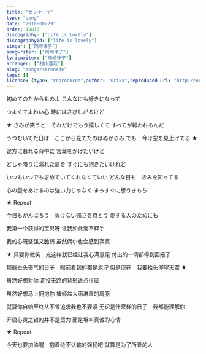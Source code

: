 ```yaml
---
title: "セレナーデ"
type: "song"
date: "2010-08-29"
order: 10813
discography: ["Life is Lovely"]
discographyId: ["life-is-lovely"]
singer: ["岡崎律子"]
songwriter: ["岡崎律子"]
lyricwriter: ["岡崎律子"]
arranger: ["村山達哉"]
slug: "songs/serenade"
tags: []
license: {type: "reproduced",author: "Orika",reproduced-url: "http://orikamushi.myweb.hinet.net/",reproduced-website: "織歌蟲網站"}
---
```


初めてのたからものよ 
こんなにも好きになって 

つよくてよわい心 
時にはさびしがるけど 

★ きみが笑うと　それだけでもう嬉しくて 
すべてが報われるんだ 

うつむいてた日は　ここから見てたのはぬかるみ 
でも　今は空を見上げてる ★

途方に暮れる背中に 
言葉をかけたいけど 

どしゃ降りに濡れた肩を 
すぐにも抱きたいけれど 

いつもいつでも求めていてくれなくていい 
どんな日も　きみを知ってる 

心の鍵をあけるのは強い力じゃなく 
まっすぐに想うきもち 

★ Repeat 

今日もがんばろう　負けない強さを持とう 
愛する人のためにも

我第一个获得的宝贝呀
让我如此爱不释手

我的心既坚强又脆弱
虽然偶尔也会感到寂寞

★ 只要你微笑　光这样就已经让我心满意足
付出的一切都得到回报了

那些垂头丧气的日子　眼前看到的都是泥泞
但是现在　我要抬头仰望天空 ★ 

虽然好想对你
走投无路的背影说点什麽

虽然好想马上拥抱你
被倾盆大雨淋湿的肩膀 

就算你自始至终从不曾追求我也不要紧
无论是什麽样的日子　我都能理解你

开启心灵之锁的并不是蛮力
而是坦率真诚的心情

★ Repeat 

今天也要加油喔　抱着绝不认输的强韧吧
就算是为了所爱的人
